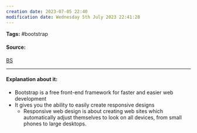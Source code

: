 ```yaml
---
creation date: 2023-07-05 22:40
modification date: Wednesday 5th July 2023 22:41:28
---
```


**Tags:** #bootstrap

#### Source:
[BS](https://www.tutorialrepublic.com/twitter-bootstrap-tutorial/bootstrap-get-started.php)

--------------------------------------

#### Explanation about it:

* Bootstrap is a free front-end framework for faster and easier web development
* It gives you the ability to easily create responsive designs
	* Responsive web design is about creating web sites which automatically adjust themselves to look on all devices, from small phones to large desktops.

```

```